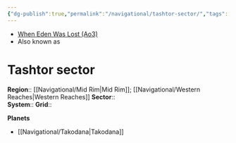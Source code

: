 ```yaml
---
{"dg-publish":true,"permalink":"/navigational/tashtor-sector/","tags":["map","midrim","western","sector","unfinished"]}
---
```


- [When Eden Was Lost (Ao3)](https://archiveofourown.org/works/19334440/chapters/45992584)
- Also known as 
# Tashtor sector

**Region**::  [[Navigational/Mid Rim\|Mid Rim]]; [[Navigational/Western Reaches\|Western Reaches]]
**Sector**::  
**System**::
**Grid**::

**Planets**
- [[Navigational/Takodana\|Takodana]]
